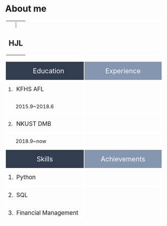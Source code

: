 # About me


<!--more-->

<table bordercolor="white" style="width:100%"
    </tr>    <tr>
        <td colspan="2"><center><img src="https://www.gravatar.com/avatar/e5c26bc128637a6563959121706c379f?s=240&d=mp" width = "20%"</img><br><H2>HJL</center></td>        
</table>

<table class=MsoTableGrid border=1 cellspacing=0 cellpadding=0
 style='border-collapse:collapse;border:none;mso-border-alt:solid white 1.5pt;
 mso-border-themecolor:background1;mso-yfti-tbllook:1184;mso-padding-alt:0cm 5.4pt 0cm 5.4pt;
 mso-border-insideh:1.5pt solid white;mso-border-insideh-themecolor:background1;
 mso-border-insidev:1.5pt solid white;mso-border-insidev-themecolor:background1'>
 <tr style='mso-yfti-irow:0;mso-yfti-firstrow:yes'>
  <td width=375 valign=top style='width:224.95pt;border:solid white 1.5pt;
  mso-border-themecolor:background1;background:#323E4F;mso-background-themecolor:
  text2;mso-background-themeshade:191;padding:0cm 5.4pt 0cm 5.4pt'>
  <p class=MsoListParagraph align=center style='margin-left:18.0pt;mso-para-margin-left:
  0gd;text-align:center'><span lang=EN-US style='font-size:16.0pt;mso-bidi-font-size:
  11.0pt;color:white;mso-themecolor:background1'>Education<o:p></o:p></span></p>
  </td>
  <td width=375 valign=top style='width:224.85pt;border:solid white 1.5pt;
  mso-border-themecolor:background1;border-left:none;mso-border-left-alt:solid white 1.5pt;
  mso-border-left-themecolor:background1;background:#8496B0;mso-background-themecolor:
  text2;mso-background-themetint:153;padding:0cm 5.4pt 0cm 5.4pt'>
  <p class=MsoNormal align=center style='text-align:center'><span lang=EN-US
  style='font-size:16.0pt;mso-bidi-font-size:11.0pt;color:white;mso-themecolor:
  background1'>Experience<o:p></o:p></span></p>
  </td>
 </tr>
 <tr style='mso-yfti-irow:1'>
  <td width=375 valign=top style='width:224.95pt;border:solid white 1.5pt;
  mso-border-themecolor:background1;border-top:none;mso-border-top-alt:solid white 1.5pt;
  mso-border-top-themecolor:background1;padding:0cm 5.4pt 0cm 5.4pt'>
  <p class=MsoListParagraph style='margin-left:18.0pt;mso-para-margin-left:
  0gd;text-indent:-18.0pt;mso-list:l0 level1 lfo2'><![if !supportLists]><span
  lang=EN-US style='mso-fareast-font-family:Calibri;mso-fareast-theme-font:
  minor-latin;mso-bidi-font-family:Calibri;mso-bidi-theme-font:minor-latin'><span
  style='mso-list:Ignore'>1.<span style='font:7.0pt "Times New Roman"'>&nbsp;&nbsp;&nbsp;&nbsp;
  </span></span></span><![endif]><span lang=EN-US style='font-size:14.0pt;
  mso-bidi-font-size:11.0pt'>KFHS AFL </span></p>
  </td>
  <td width=375 valign=top style='width:224.85pt;border-top:none;border-left:
  none;border-bottom:solid white 1.5pt;mso-border-bottom-themecolor:background1;
  border-right:solid white 1.5pt;mso-border-right-themecolor:background1;
  mso-border-top-alt:solid white 1.5pt;mso-border-top-themecolor:background1;
  mso-border-left-alt:solid white 1.5pt;mso-border-left-themecolor:background1;
  padding:0cm 5.4pt 0cm 5.4pt'>
  <p class=MsoNormal><span lang=EN-US style='font-weight:normal'><o:p>&nbsp;</o:p></span></p>
  </td>
 </tr>
 <tr style='mso-yfti-irow:2'>
  <td width=375 valign=top style='width:224.95pt;border:solid white 1.5pt;
  mso-border-themecolor:background1;border-top:none;mso-border-top-alt:solid white 1.5pt;
  mso-border-top-themecolor:background1;padding:0cm 5.4pt 0cm 5.4pt'>
  <p class=MsoListParagraph style='margin-left:18.0pt;mso-para-margin-left:
  0gd'><span lang=EN-US>2015.9~2018.6</span></p>
  </td>
  <td width=375 valign=top style='width:224.85pt;border-top:none;border-left:
  none;border-bottom:solid white 1.5pt;mso-border-bottom-themecolor:background1;
  border-right:solid white 1.5pt;mso-border-right-themecolor:background1;
  mso-border-top-alt:solid white 1.5pt;mso-border-top-themecolor:background1;
  mso-border-left-alt:solid white 1.5pt;mso-border-left-themecolor:background1;
  padding:0cm 5.4pt 0cm 5.4pt'>
  <p class=MsoNormal><span lang=EN-US style='font-weight:normal'><o:p>&nbsp;</o:p></span></p>
  </td>
 </tr>
 <tr style='mso-yfti-irow:3'>
  <td width=375 valign=top style='width:224.95pt;border:solid white 1.5pt;
  mso-border-themecolor:background1;border-top:none;mso-border-top-alt:solid white 1.5pt;
  mso-border-top-themecolor:background1;padding:0cm 5.4pt 0cm 5.4pt'>
  <p class=MsoListParagraph style='margin-left:18.0pt;mso-para-margin-left:
  0gd;text-indent:-18.0pt;mso-list:l0 level1 lfo2'><![if !supportLists]><span
  lang=EN-US style='mso-fareast-font-family:Calibri;mso-fareast-theme-font:
  minor-latin;mso-bidi-font-family:Calibri;mso-bidi-theme-font:minor-latin'><span
  style='mso-list:Ignore'>2.<span style='font:7.0pt "Times New Roman"'>&nbsp;&nbsp;&nbsp;&nbsp;
  </span></span></span><![endif]><span lang=EN-US style='font-size:14.0pt;
  mso-bidi-font-size:11.0pt'>NKUST DMB </span></p>
  </td>
  <td width=375 valign=top style='width:224.85pt;border-top:none;border-left:
  none;border-bottom:solid white 1.5pt;mso-border-bottom-themecolor:background1;
  border-right:solid white 1.5pt;mso-border-right-themecolor:background1;
  mso-border-top-alt:solid white 1.5pt;mso-border-top-themecolor:background1;
  mso-border-left-alt:solid white 1.5pt;mso-border-left-themecolor:background1;
  padding:0cm 5.4pt 0cm 5.4pt'>
  <p class=MsoNormal><span lang=EN-US style='font-weight:normal'><o:p>&nbsp;</o:p></span></p>
  </td>
 </tr>
 <tr style='mso-yfti-irow:4'>
  <td width=375 valign=top style='width:224.95pt;border:solid white 1.5pt;
  mso-border-themecolor:background1;border-top:none;mso-border-top-alt:solid white 1.5pt;
  mso-border-top-themecolor:background1;padding:0cm 5.4pt 0cm 5.4pt'>
  <p class=MsoListParagraph style='margin-left:18.0pt;mso-para-margin-left:
  0gd'><span lang=EN-US>2018.9~now</span></p>
  </td>
  <td width=375 valign=top style='width:224.85pt;border-top:none;border-left:
  none;border-bottom:solid white 1.5pt;mso-border-bottom-themecolor:background1;
  border-right:solid white 1.5pt;mso-border-right-themecolor:background1;
  mso-border-top-alt:solid white 1.5pt;mso-border-top-themecolor:background1;
  mso-border-left-alt:solid white 1.5pt;mso-border-left-themecolor:background1;
  padding:0cm 5.4pt 0cm 5.4pt'>
  <p class=MsoNormal><span lang=EN-US style='font-weight:normal'><o:p>&nbsp;</o:p></span></p>
  </td>
 </tr>
 <tr style='mso-yfti-irow:5'>
  <td width=375 valign=top style='width:224.95pt;border:solid white 1.5pt;
  mso-border-themecolor:background1;border-top:none;mso-border-top-alt:solid white 1.5pt;
  mso-border-top-themecolor:background1;background:#323E4F;mso-background-themecolor:
  text2;mso-background-themeshade:191;padding:0cm 5.4pt 0cm 5.4pt'>
  <p class=MsoNormal align=center style='text-align:center'><span lang=EN-US
  style='font-size:16.0pt;mso-bidi-font-size:11.0pt;color:white;mso-themecolor:
  background1'>Skills<o:p></o:p></span></p>
  </td>
  <td width=375 valign=top style='width:224.85pt;border-top:none;border-left:
  none;border-bottom:solid white 1.5pt;mso-border-bottom-themecolor:background1;
  border-right:solid white 1.5pt;mso-border-right-themecolor:background1;
  mso-border-top-alt:solid white 1.5pt;mso-border-top-themecolor:background1;
  mso-border-left-alt:solid white 1.5pt;mso-border-left-themecolor:background1;
  background:#8496B0;mso-background-themecolor:text2;mso-background-themetint:
  153;padding:0cm 5.4pt 0cm 5.4pt'>
  <p class=MsoNormal align=center style='text-align:center'><span lang=EN-US
  style='font-size:16.0pt;mso-bidi-font-size:11.0pt;color:white;mso-themecolor:
  background1'>Achievements</span><span lang=EN-US style='font-size:16.0pt;
  mso-bidi-font-size:11.0pt;mso-bidi-font-family:Calibri;mso-bidi-theme-font:
  minor-latin'><o:p></o:p></span></p>
  </td>
 </tr>
 <tr style='mso-yfti-irow:6;height:18.0pt'>
  <td width=375 valign=top style='width:224.95pt;border:solid white 1.5pt;
  mso-border-themecolor:background1;border-top:none;mso-border-top-alt:solid white 1.5pt;
  mso-border-top-themecolor:background1;padding:0cm 5.4pt 0cm 5.4pt;height:
  18.0pt'>
  <p class=MsoListParagraph style='margin-left:18.0pt;mso-para-margin-left:
  0gd;text-indent:-18.0pt;mso-list:l1 level1 lfo4'><![if !supportLists]><span
  lang=EN-US style='font-size:14.0pt;mso-bidi-font-size:11.0pt;mso-fareast-font-family:
  Calibri;mso-fareast-theme-font:minor-latin;mso-bidi-font-family:Calibri;
  mso-bidi-theme-font:minor-latin'><span style='mso-list:Ignore'>1.<span
  style='font:7.0pt "Times New Roman"'>&nbsp;&nbsp;&nbsp; </span></span></span><![endif]><span
  lang=EN-US style='font-size:14.0pt;mso-bidi-font-size:11.0pt'>Python<o:p></o:p></span></p>
  </td>
  <td width=375 valign=top style='width:224.85pt;border-top:none;border-left:
  none;border-bottom:solid white 1.5pt;mso-border-bottom-themecolor:background1;
  border-right:solid white 1.5pt;mso-border-right-themecolor:background1;
  mso-border-top-alt:solid white 1.5pt;mso-border-top-themecolor:background1;
  mso-border-left-alt:solid white 1.5pt;mso-border-left-themecolor:background1;
  padding:0cm 5.4pt 0cm 5.4pt;height:18.0pt'>
  <p class=MsoNormal><span lang=EN-US style='font-weight:normal'><o:p>&nbsp;</o:p></span></p>
  </td>
 </tr>
 <tr style='mso-yfti-irow:7;height:18.0pt'>
  <td width=375 valign=top style='width:224.95pt;border:solid white 1.5pt;
  mso-border-themecolor:background1;border-top:none;mso-border-top-alt:solid white 1.5pt;
  mso-border-top-themecolor:background1;padding:0cm 5.4pt 0cm 5.4pt;height:
  18.0pt'>
  <p class=MsoListParagraph style='margin-left:18.0pt;mso-para-margin-left:
  0gd;text-indent:-18.0pt;mso-list:l1 level1 lfo4'><![if !supportLists]><span
  lang=EN-US style='font-size:14.0pt;mso-bidi-font-size:11.0pt;mso-fareast-font-family:
  Calibri;mso-fareast-theme-font:minor-latin;mso-bidi-font-family:Calibri;
  mso-bidi-theme-font:minor-latin'><span style='mso-list:Ignore'>2.<span
  style='font:7.0pt "Times New Roman"'>&nbsp;&nbsp;&nbsp; </span></span></span><![endif]><span
  lang=EN-US style='font-size:14.0pt;mso-bidi-font-size:11.0pt'>SQL<o:p></o:p></span></p>
  </td>
  <td width=375 valign=top style='width:224.85pt;border-top:none;border-left:
  none;border-bottom:solid white 1.5pt;mso-border-bottom-themecolor:background1;
  border-right:solid white 1.5pt;mso-border-right-themecolor:background1;
  mso-border-top-alt:solid white 1.5pt;mso-border-top-themecolor:background1;
  mso-border-left-alt:solid white 1.5pt;mso-border-left-themecolor:background1;
  padding:0cm 5.4pt 0cm 5.4pt;height:18.0pt'>
  <p class=MsoNormal><span lang=EN-US style='font-weight:normal'><o:p>&nbsp;</o:p></span></p>
  </td>
 </tr>
 <tr style='mso-yfti-irow:8;mso-yfti-lastrow:yes;height:18.0pt'>
  <td width=375 valign=top style='width:224.95pt;border:solid white 1.5pt;
  mso-border-themecolor:background1;border-top:none;mso-border-top-alt:solid white 1.5pt;
  mso-border-top-themecolor:background1;padding:0cm 5.4pt 0cm 5.4pt;height:
  18.0pt'>
  <p class=MsoListParagraph style='margin-left:18.0pt;mso-para-margin-left:
  0gd;text-indent:-18.0pt;mso-list:l1 level1 lfo4'><![if !supportLists]><span
  lang=EN-US style='font-size:14.0pt;mso-bidi-font-size:11.0pt;mso-fareast-font-family:
  Calibri;mso-fareast-theme-font:minor-latin;mso-bidi-font-family:Calibri;
  mso-bidi-theme-font:minor-latin'><span style='mso-list:Ignore'>3.<span
  style='font:7.0pt "Times New Roman"'>&nbsp;&nbsp;&nbsp; </span></span></span><![endif]><span
  lang=EN-US style='font-size:14.0pt;mso-bidi-font-size:11.0pt'>Financial
  Management<o:p></o:p></span></p>
  </td>
  <td width=375 valign=top style='width:224.85pt;border-top:none;border-left:
  none;border-bottom:solid white 1.5pt;mso-border-bottom-themecolor:background1;
  border-right:solid white 1.5pt;mso-border-right-themecolor:background1;
  mso-border-top-alt:solid white 1.5pt;mso-border-top-themecolor:background1;
  mso-border-left-alt:solid white 1.5pt;mso-border-left-themecolor:background1;
  padding:0cm 5.4pt 0cm 5.4pt;height:18.0pt'>
  <p class=MsoNormal><span lang=EN-US style='font-weight:normal'><o:p>&nbsp;</o:p></span></p>
  </td>
 </tr>
</table>
